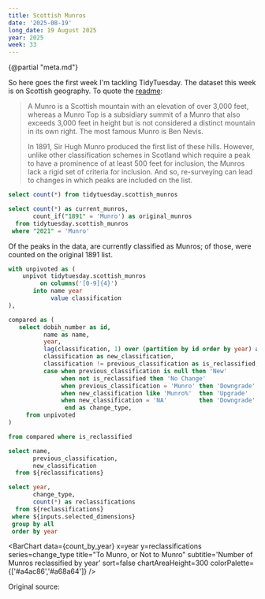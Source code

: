 ```yaml
---
title: Scottish Munros
date: '2025-08-19'
long_date: 19 August 2025
year: 2025
week: 33
---
```


{@partial "meta.md"}

So here goes the first week I'm tackling TidyTuesday. The dataset this week is on Scottish geography. To quote the [readme](https://github.com/rfordatascience/tidytuesday/blob/main/data/2025/2025-08-19/readme.md):

> A Munro is a Scottish mountain with an elevation of over 3,000 feet, whereas a Munro Top is a subsidiary summit of a Munro that also exceeds 3,000 feet in height but is not considered a distinct mountain in its own right. The most famous Munro is Ben Nevis.
>
> In 1891, Sir Hugh Munro produced the first list of these hills. However, unlike other classification schemes in Scotland which require a peak to have a prominence of at least 500 feet for inclusion, the Munros lack a rigid set of criteria for inclusion. And so, re-surveying can lead to changes in which peaks are included on the list.

```sql count_all
select count(*) from tidytuesday.scottish_munros
```

```sql count_current_munros
select count(*) as current_munros,
       count_if("1891" = 'Munro') as original_munros
  from tidytuesday.scottish_munros
 where "2021" = 'Munro'
```

Of the <Value data={count_all}/> peaks in the data, <Value data={count_current_munros} column=current_munros/> are currently classified as Munros; of those, <Value data={count_current_munros} column=original_munros/> were counted on the original 1891 list.

```sql reclassifications
with unpivoted as (
    unpivot tidytuesday.scottish_munros
         on columns('[0-9]{4}')
       into name year
            value classification
),

compared as (
   select dobih_number as id,
          name as name,
          year,
          lag(classification, 1) over (partition by id order by year) as previous_classification,
          classification as new_classification,
          classification != previous_classification as is_reclassified,
          case when previous_classification is null then 'New'
               when not is_reclassified then 'No Change'
               when previous_classification = 'Munro' then 'Downgrade'
               when new_classification like 'Munro%'  then 'Upgrade'
               when new_classification = 'NA'         then 'Downgrade'
                end as change_type,
     from unpivoted
)

from compared where is_reclassified
```

```sql dimensions
select name,
       previous_classification,
       new_classification
  from ${reclassifications}
```

<DimensionGrid data={dimensions} name="selected_dimensions"/>

```sql count_by_year
select year,
       change_type,
       count(*) as reclassifications
  from ${reclassifications}
 where ${inputs.selected_dimensions}
 group by all
 order by year
```

<BarChart
    data={count_by_year}
    x=year
    y=reclassifications
    series=change_type
    title="To Munro, or Not to Munro"
    subtitle='Number of Munros reclassified by year'
    sort=false
    chartAreaHeight=300
    colorPalette={['#a4ac86','#a68a64']}
/>


<Note>
  Original source: <Link url="https://www.hills-database.co.uk/downloads.html" label="Database of British and Irish hills" />
</Note>
